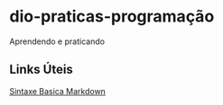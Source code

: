 # dio-praticas-programação
Aprendendo e praticando

## Links Úteis
[Sintaxe Basica Markdown](https://www.markdownguide.org/getting-started/)

